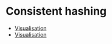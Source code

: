 # Consistent hashing

- [Visualisation](https://evokelektrique.github.io/consistent-hashing/)
- [Visualisation](https://gallery.selfboot.cn/en/algorithms/hashring)
